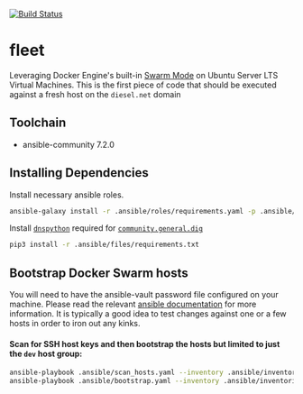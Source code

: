 [![Build Status](https://drone.kiwi-labs.net/api/badges/Diesel-Net/fleet/status.svg)](https://drone.kiwi-labs.net/Diesel-Net/fleet)

# fleet
Leveraging Docker Engine's built-in [Swarm Mode](https://docs.docker.com/engine/swarm/) on Ubuntu Server LTS Virtual Machines. This is the first piece of code that should be executed against a fresh host on the `diesel.net` domain

## Toolchain
- ansible-community 7.2.0

## Installing Dependencies

Install necessary ansible roles.
```bash
ansible-galaxy install -r .ansible/roles/requirements.yaml -p .ansible/roles --force
```

Install [`dnspython`](https://www.dnspython.org/) required for [`community.general.dig`](https://docs.ansible.com/ansible/latest/collections/community/general/dig_lookup.html)
```bash
pip3 install -r .ansible/files/requirements.txt
```

## Bootstrap Docker Swarm hosts

You will need to have the ansible-vault password file configured on your machine. Please read the relevant [ansible documentation](https://docs.ansible.com/ansible/latest/user_guide/vault.html#setting-a-default-password-source) for more information. It is typically a good idea to test changes against one or a few hosts in order to iron out any kinks.


#### Scan for SSH host keys and then bootstrap the hosts but limited to just the `dev` host group:
```bash
ansible-playbook .ansible/scan_hosts.yaml --inventory .ansible/inventories/proxmox.yaml --limit dev
ansible-playbook .ansible/bootstrap.yaml --inventory .ansible/inventories/proxmox.yaml --limit dev
```
